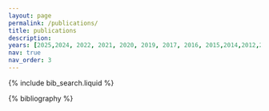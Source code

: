 ```yaml
---
layout: page
permalink: /publications/
title: publications
description: 
years: [2025,2024, 2022, 2021, 2020, 2019, 2017, 2016, 2015,2014,2012,2006]
nav: true
nav_order: 3
---
```


<!-- _pages/publications.md -->

<!-- Bibsearch Feature -->

{% include bib_search.liquid %}

<div class="publications">

{% bibliography %}

</div>